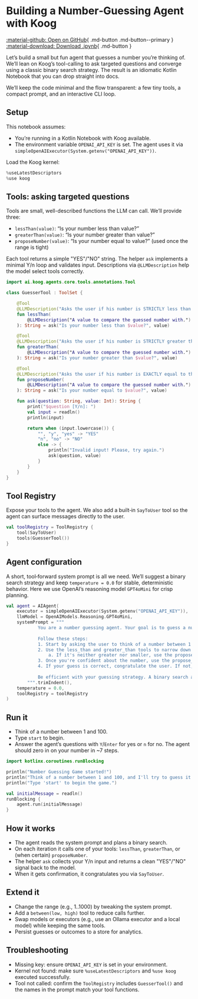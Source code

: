# Building a Number‑Guessing Agent with Koog

[:material-github: Open on GitHub](
https://github.com/JetBrains/koog/blob/develop/examples/notebooks/Guesser.ipynb
){ .md-button .md-button--primary }
[:material-download: Download .ipynb](
https://raw.githubusercontent.com/JetBrains/koog/develop/examples/notebooks/Guesser.ipynb
){ .md-button }

Let’s build a small but fun agent that guesses a number you’re thinking of. We’ll lean on Koog’s tool-calling to ask targeted questions and converge using a classic binary search strategy. The result is an idiomatic Kotlin Notebook that you can drop straight into docs.

We’ll keep the code minimal and the flow transparent: a few tiny tools, a compact prompt, and an interactive CLI loop.

## Setup

This notebook assumes:
- You’re running in a Kotlin Notebook with Koog available.
- The environment variable `OPENAI_API_KEY` is set. The agent uses it via `simpleOpenAIExecutor(System.getenv("OPENAI_API_KEY"))`.

Load the Koog kernel:


```kotlin
%useLatestDescriptors
%use koog
```

## Tools: asking targeted questions

Tools are small, well-described functions the LLM can call. We’ll provide three:
- `lessThan(value)`: “Is your number less than value?”
- `greaterThan(value)`: “Is your number greater than value?”
- `proposeNumber(value)`: “Is your number equal to value?” (used once the range is tight)

Each tool returns a simple "YES"/"NO" string. The helper `ask` implements a minimal Y/n loop and validates input. Descriptions via `@LLMDescription` help the model select tools correctly.


```kotlin
import ai.koog.agents.core.tools.annotations.Tool

class GuesserTool : ToolSet {

    @Tool
    @LLMDescription("Asks the user if his number is STRICTLY less than a given value.")
    fun lessThan(
        @LLMDescription("A value to compare the guessed number with.") value: Int
    ): String = ask("Is your number less than $value?", value)

    @Tool
    @LLMDescription("Asks the user if his number is STRICTLY greater than a given value.")
    fun greaterThan(
        @LLMDescription("A value to compare the guessed number with.") value: Int
    ): String = ask("Is your number greater than $value?", value)

    @Tool
    @LLMDescription("Asks the user if his number is EXACTLY equal to the given number. Only use this tool once you've narrowed down your answer.")
    fun proposeNumber(
        @LLMDescription("A value to compare the guessed number with.") value: Int
    ): String = ask("Is your number equal to $value?", value)

    fun ask(question: String, value: Int): String {
        print("$question [Y/n]: ")
        val input = readln()
        println(input)

        return when (input.lowercase()) {
            "", "y", "yes" -> "YES"
            "n", "no" -> "NO"
            else -> {
                println("Invalid input! Please, try again.")
                ask(question, value)
            }
        }
    }
}
```

## Tool Registry

Expose your tools to the agent. We also add a built‑in `SayToUser` tool so the agent can surface messages directly to the user.


```kotlin
val toolRegistry = ToolRegistry {
    tool(SayToUser)
    tools(GuesserTool())
}
```

## Agent configuration

A short, tool‑forward system prompt is all we need. We’ll suggest a binary search strategy and keep `temperature = 0.0` for stable, deterministic behavior. Here we use OpenAI’s reasoning model `GPT4oMini` for crisp planning.


```kotlin
val agent = AIAgent(
    executor = simpleOpenAIExecutor(System.getenv("OPENAI_API_KEY")),
    llmModel = OpenAIModels.Reasoning.GPT4oMini,
    systemPrompt = """
            You are a number guessing agent. Your goal is to guess a number that the user is thinking of.
            
            Follow these steps:
            1. Start by asking the user to think of a number between 1 and 100.
            2. Use the less_than and greater_than tools to narrow down the range.
                a. If it's neither greater nor smaller, use the propose_number tool.
            3. Once you're confident about the number, use the propose_number tool to check if your guess is correct.
            4. If your guess is correct, congratulate the user. If not, continue guessing.
            
            Be efficient with your guessing strategy. A binary search approach works well.
        """.trimIndent(),
    temperature = 0.0,
    toolRegistry = toolRegistry
)
```

## Run it

- Think of a number between 1 and 100.
- Type `start` to begin.
- Answer the agent’s questions with `Y`/`Enter` for yes or `n` for no. The agent should zero in on your number in ~7 steps.


```kotlin
import kotlinx.coroutines.runBlocking

println("Number Guessing Game started!")
println("Think of a number between 1 and 100, and I'll try to guess it.")
println("Type 'start' to begin the game.")

val initialMessage = readln()
runBlocking {
    agent.run(initialMessage)
}
```

## How it works

- The agent reads the system prompt and plans a binary search.
- On each iteration it calls one of your tools: `lessThan`, `greaterThan`, or (when certain) `proposeNumber`.
- The helper `ask` collects your Y/n input and returns a clean "YES"/"NO" signal back to the model.
- When it gets confirmation, it congratulates you via `SayToUser`.

## Extend it

- Change the range (e.g., 1..1000) by tweaking the system prompt.
- Add a `between(low, high)` tool to reduce calls further.
- Swap models or executors (e.g., use an Ollama executor and a local model) while keeping the same tools.
- Persist guesses or outcomes to a store for analytics.

## Troubleshooting

- Missing key: ensure `OPENAI_API_KEY` is set in your environment.
- Kernel not found: make sure `%useLatestDescriptors` and `%use koog` executed successfully.
- Tool not called: confirm the `ToolRegistry` includes `GuesserTool()` and the names in the prompt match your tool functions.
